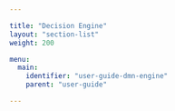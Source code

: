 ```yaml
---

title: "Decision Engine"
layout: "section-list"
weight: 200

menu:
  main:
    identifier: "user-guide-dmn-engine"
    parent: "user-guide"

---
```

